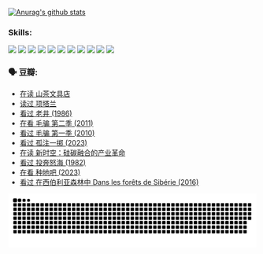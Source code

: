 
[![Anurag's github stats](https://github-readme-stats.vercel.app/api?username=w940853815)](https://github.com/anuraghazra/github-readme-stats)

### Skills:

<code><img height="32" src="https://cdn.jsdelivr.net/npm/simple-icons@v5/icons/python.svg"></code>
<code><img height="32" src="https://cdn.jsdelivr.net/npm/simple-icons@v5/icons/javascript.svg"></code>
<code><img height="32" src="https://cdn.jsdelivr.net/npm/simple-icons@v5/icons/django.svg"></code>
<code><img height="32" src="https://cdn.jsdelivr.net/npm/simple-icons@v5/icons/flask.svg"></code>
<code><img height="32" src="https://cdn.jsdelivr.net/npm/simple-icons@v5/icons/vuetify.svg"></code>
<code><img height="32" src="https://cdn.jsdelivr.net/npm/simple-icons@v5/icons/git.svg"></code>
<code><img height="32" src="https://cdn.jsdelivr.net/npm/simple-icons@v5/icons/docker.svg"></code>
<code><img height="32" src="https://cdn.jsdelivr.net/npm/simple-icons@v5/icons/postgresql.svg"></code>
<code><img height="32" src="https://cdn.jsdelivr.net/npm/simple-icons@v5/icons/elasticsearch.svg"></code>
<code><img height="32" src="https://cdn.jsdelivr.net/npm/simple-icons@v5/icons/macos.svg"></code>
<code><img height="32" src="https://cdn.jsdelivr.net/npm/simple-icons@v5/icons/linux.svg"></code>

### 🗣 豆瓣:

<!-- DOUBAN-ACTIVITIES:START -->
- [在读 山茶文具店](https://www.douban.com/people/136069238/status/4364620725/?_i=94074532)
- [读过 项塔兰](https://www.douban.com/people/136069238/status/4364620288/?_i=94074532)
- [看过 老井‎ (1986)](https://www.douban.com/people/136069238/status/4362366672/?_i=94074532)
- [在看 毛骗 第二季‎ (2011)](https://www.douban.com/people/136069238/status/4355752869/?_i=94074532)
- [看过 毛骗 第一季‎ (2010)](https://www.douban.com/people/136069238/status/4355752667/?_i=94074532)
- [看过 孤注一掷‎ (2023)](https://www.douban.com/people/136069238/status/4354774568/?_i=94074532)
- [在读 新时空：硅碳融合的产业革命](https://www.douban.com/people/136069238/status/4348545149/?_i=94074532)
- [看过 投奔怒海‎ (1982)](https://www.douban.com/people/136069238/status/4336696255/?_i=94074532)
- [在看 种地吧‎ (2023)](https://www.douban.com/people/136069238/status/4331431344/?_i=94074532)
- [看过 在西伯利亚森林中 Dans les forêts de Sibérie‎ (2016)](https://www.douban.com/people/136069238/status/4330160220/?_i=94074532)
<!-- DOUBAN-ACTIVITIES:END -->


![Snake animation](https://raw.githubusercontent.com/w940853815/w940853815/output/github-contribution-grid-snake.svg)

<!--
**w940853815/w940853815** is a ✨ _special_ ✨ repository because its `README.md` (this file) appears on your GitHub profile.

Here are some ideas to get you started:

- 🔭 I’m currently working on ...
- 🌱 I’m currently learning ...
- 👯 I’m looking to collaborate on ...
- 🤔 I’m looking for help with ...
- 💬 Ask me about ...
- 📫 How to reach me: ...
- 😄 Pronouns: ...
- ⚡ Fun fact: ...
-->
